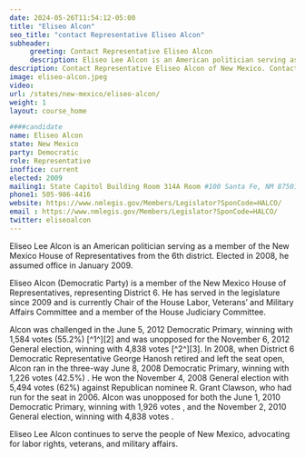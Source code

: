 ```yaml
---
date: 2024-05-26T11:54:12-05:00
title: "Eliseo Alcon"
seo_title: "contact Representative Eliseo Alcon"
subheader:
     greeting: Contact Representative Eliseo Alcon
     description: Eliseo Lee Alcon is an American politician serving as a member of the New Mexico House of Representatives from the 6th district. Elected in 2008, he assumed office in January 2009.
description: Contact Representative Eliseo Alcon of New Mexico. Contact information for Eliseo Alcon includes email address, phone number, and mailing address.
image: eliseo-alcon.jpeg
video:
url: /states/new-mexico/eliseo-alcon/
weight: 1
layout: course_home

####candidate
name: Eliseo Alcon
state: New Mexico
party: Democratic
role: Representative
inoffice: current
elected: 2009
mailing1: State Capitol Building Room 314A Room #100 Santa Fe, NM 87501
phone1: 505-986-4416
website: https://www.nmlegis.gov/Members/Legislator?SponCode=HALCO/
email : https://www.nmlegis.gov/Members/Legislator?SponCode=HALCO/
twitter: eliseoalcon
---
```

Eliseo Lee Alcon is an American politician serving as a member of the New Mexico House of Representatives from the 6th district. Elected in 2008, he assumed office in January 2009.

Eliseo Alcon (Democratic Party) is a member of the New Mexico House of Representatives, representing District 6. He has served in the legislature since 2009 and is currently Chair of the House Labor, Veterans’ and Military Affairs Committee and a member of the House Judiciary Committee.

Alcon was challenged in the June 5, 2012 Democratic Primary, winning with 1,584 votes (55.2%) [^1^][2] and was unopposed for the November 6, 2012 General election, winning with 4,838 votes [^2^][3]. In 2008, when District 6 Democratic Representative George Hanosh retired and left the seat open, Alcon ran in the three-way June 8, 2008 Democratic Primary, winning with 1,226 votes (42.5%) . He won the November 4, 2008 General election with 5,494 votes (62%) against Republican nominee R. Grant Clawson, who had run for the seat in 2006. Alcon was unopposed for both the June 1, 2010 Democratic Primary, winning with 1,926 votes , and the November 2, 2010 General election, winning with 4,838 votes .

Eliseo Lee Alcon continues to serve the people of New Mexico, advocating for labor rights, veterans, and military affairs.

